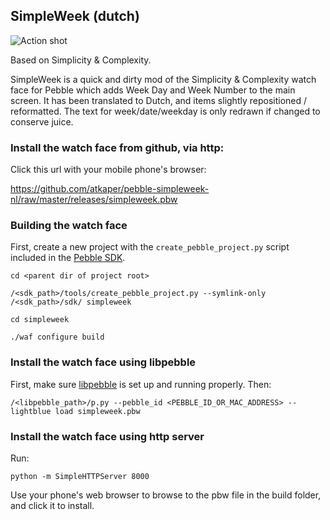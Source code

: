 ## SimpleWeek (dutch)

![Action shot](https://raw.github.com/atkaper/pebble-simpleweek-nl/master/releases/simpleweek.png)

Based on Simplicity & Complexity.


SimpleWeek is a quick and dirty mod of the Simplicity & Complexity watch face for Pebble which adds Week Day and Week Number to the main screen.
It has been translated to Dutch, and items slightly repositioned / reformatted.
The text for week/date/weekday is only redrawn if changed to conserve juice.


### Install the watch face from github, via http:

Click this url with your mobile phone's browser:

https://github.com/atkaper/pebble-simpleweek-nl/raw/master/releases/simpleweek.pbw


### Building the watch face

First, create a new project with the `create_pebble_project.py` script included in the [Pebble SDK](http://developer.getpebble.com).

    cd <parent dir of project root>

    /<sdk_path>/tools/create_pebble_project.py --symlink-only /<sdk_path>/sdk/ simpleweek

    cd simpleweek

    ./waf configure build

### Install the watch face using libpebble

First, make sure [libpebble](https://github.com/pebble/libpebble) is set up and running properly. Then:

    /<libpebble_path>/p.py --pebble_id <PEBBLE_ID_OR_MAC_ADDRESS> --lightblue load simpleweek.pbw


### Install the watch face using http server

Run:

    python -m SimpleHTTPServer 8000

Use your phone's web browser to browse to the pbw file in the build folder, and click it to install.


